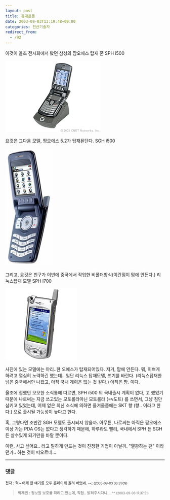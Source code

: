 ```yaml
---
layout: post
title: 휴대폰들
date: 2003-09-03T13:19:48+09:00
categories: 전산기술자
redirect_from:
  - /92
---
```


이것이 올초 전시회에서 봤던 삼성의 팜오에스 탑재 폰 SPH i500 

![ ](/assets/media/photo_sphi500.gif)

요것은 그다음 모델, 팜오에스 5.2가 탑재된단다. SGH i500 

![ ](/assets/media/photo_sgh_i500.jpg)

그리고, 요것은 친구가 이번에 중국에서 작업한 비폴더방식(이란점이 맘에 안든다.) 리눅스탑재 모델 SPH i700

![ ](/assets/media/photo_sphi700.gif)

사진에 있는 모델에는 야리..한 오에스가 탑재되어있다. 저거, 맘에 안든다. 뭐, 이쁘게 하려고 열심히 노력하긴 했는데.. 일단 리눅스 탑재모델, 뜨기를 바란다. (리눅스탑재한 넘은 중국에서만 나왔고, 아직 국내 계획은 없는 것 같다.) 아직은 팜. 이다.

올초에 접했던 모모한 소식통에 따르면, SPH i500 의 국내출시 계획이 없다, 고 했었기 때문에 나로써는 지금 쓰고있는 모토롤라아닌 모토롤라 (=v도트) 를 쓰면서, 그냥 침만삼키고 있었는데, 어제 얻은 최신 소식에 의하면 올겨울쯤에는 SKT 향 (향.. 이라고 한다.) 으로 출시될 가능성이 높다고 한다.

혹, 그렇다면 조만간 SGH 모델도 출시되지 않을까. 아무튼, 나로써는 아직은 팜오에스이상 가는 PDA OS는 없다고 생각하기 때문에, 하루라도 빨리, 국내에서 SPH 든 SGH든 살수있게 되기만을 바랄 뿐이다.

이런, 사고 싶어요.. 라고 말하게 만드는 것이 진정한 기업이 아닐까. "열광하는 팬" 이라던가.. 하는 것이 떠오르네...

* * *

### 댓글



<!--- cmt:202 --->
<!--- mail: --->
<!--- parent:0 --->

<small>첩자 : 헉~ 어제 한 얘기를 모두 홈페이제 올려 버렸네. --; <small>(2003-09-03 06:51:09)</small></small>


<!--- cmt:203 --->
<!--- mail: --->
<!--- parent:0 --->

> <small>박제권 : 정보원 보호를 하려고 했는데, 직접.. 밝혀주시다니... ^^ <small>(2003-09-03 17:37:51)</small></small>

